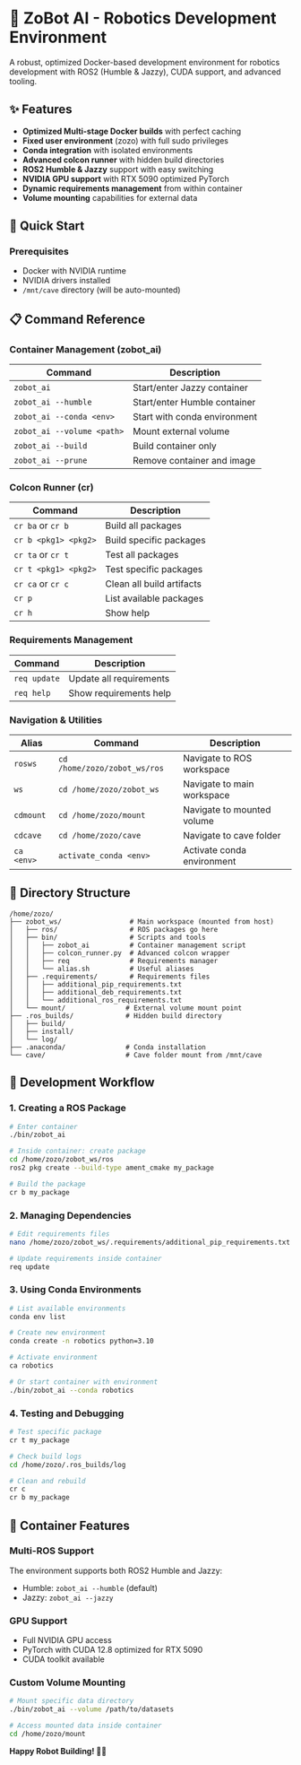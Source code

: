 # 🤖 ZoBot AI - Robotics Development Environment

A robust, optimized Docker-based development environment for robotics development with ROS2 (Humble & Jazzy), CUDA support, and advanced tooling.

## ✨ Features

- **Optimized Multi-stage Docker builds** with perfect caching
- **Fixed user environment** (zozo) with full sudo privileges
- **Conda integration** with isolated environments
- **Advanced colcon runner** with hidden build directories
- **ROS2 Humble & Jazzy** support with easy switching
- **NVIDIA GPU support** with RTX 5090 optimized PyTorch
- **Dynamic requirements management** from within container
- **Volume mounting** capabilities for external data

## 🚀 Quick Start

### Prerequisites
- Docker with NVIDIA runtime
- NVIDIA drivers installed
- `/mnt/cave` directory (will be auto-mounted)

## 📋 Command Reference

### Container Management (zobot_ai)
| Command | Description |
|---------|-------------|
| `zobot_ai` | Start/enter Jazzy container |
| `zobot_ai --humble` | Start/enter Humble container |
| `zobot_ai --conda <env>` | Start with conda environment |
| `zobot_ai --volume <path>` | Mount external volume |
| `zobot_ai --build` | Build container only |
| `zobot_ai --prune` | Remove container and image |

### Colcon Runner (cr)
| Command | Description |
|---------|-------------|
| `cr ba` or `cr b` | Build all packages |
| `cr b <pkg1> <pkg2>` | Build specific packages |
| `cr ta` or `cr t` | Test all packages |
| `cr t <pkg1> <pkg2>` | Test specific packages |
| `cr ca` or `cr c` | Clean all build artifacts |
| `cr p` | List available packages |
| `cr h` | Show help |

### Requirements Management
| Command | Description |
|---------|-------------|
| `req update` | Update all requirements |
| `req help` | Show requirements help |

### Navigation & Utilities
| Alias | Command | Description |
|-------|---------|-------------|
| `rosws` | `cd /home/zozo/zobot_ws/ros` | Navigate to ROS workspace |
| `ws` | `cd /home/zozo/zobot_ws` | Navigate to main workspace |
| `cdmount` | `cd /home/zozo/mount` | Navigate to mounted volume |
| `cdcave` | `cd /home/zozo/cave` | Navigate to cave folder |
| `ca <env>` | `activate_conda <env>` | Activate conda environment |

## 📁 Directory Structure

```
/home/zozo/
├── zobot_ws/                 # Main workspace (mounted from host)
│   ├── ros/                  # ROS packages go here
│   ├── bin/                  # Scripts and tools
│   │   ├── zobot_ai          # Container management script
│   │   ├── colcon_runner.py  # Advanced colcon wrapper
│   │   ├── req               # Requirements manager
│   │   └── alias.sh          # Useful aliases
│   ├── .requirements/        # Requirements files
│   │   ├── additional_pip_requirements.txt
│   │   ├── additional_deb_requirements.txt
│   │   └── additional_ros_requirements.txt
│   └── mount/               # External volume mount point
├── .ros_builds/             # Hidden build directory
│   ├── build/
│   ├── install/
│   └── log/
├── .anaconda/               # Conda installation
└── cave/                    # Cave folder mount from /mnt/cave
```

## 🔧 Development Workflow

### 1. Creating a ROS Package
```bash
# Enter container
./bin/zobot_ai

# Inside container: create package
cd /home/zozo/zobot_ws/ros
ros2 pkg create --build-type ament_cmake my_package

# Build the package
cr b my_package

```

### 2. Managing Dependencies
```bash
# Edit requirements files
nano /home/zozo/zobot_ws/.requirements/additional_pip_requirements.txt

# Update requirements inside container
req update
```

### 3. Using Conda Environments
```bash
# List available environments
conda env list

# Create new environment
conda create -n robotics python=3.10

# Activate environment
ca robotics

# Or start container with environment
./bin/zobot_ai --conda robotics
```

### 4. Testing and Debugging
```bash
# Test specific package
cr t my_package

# Check build logs
cd /home/zozo/.ros_builds/log

# Clean and rebuild
cr c
cr b my_package
```

## 🐳 Container Features

### Multi-ROS Support
The environment supports both ROS2 Humble and Jazzy:
- Humble: `zobot_ai --humble` (default)
- Jazzy: `zobot_ai --jazzy`

### GPU Support
- Full NVIDIA GPU access
- PyTorch with CUDA 12.8 optimized for RTX 5090
- CUDA toolkit available

### Custom Volume Mounting
```bash
# Mount specific data directory
./bin/zobot_ai --volume /path/to/datasets

# Access mounted data inside container
cd /home/zozo/mount
```

**Happy Robot Building! 🤖✨**
